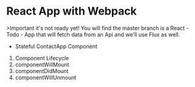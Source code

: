 <h1>React App with Webpack</h1>
  >Important it's not ready  yet!  
You will find the master branch is a React - Todo - App that will fetch data from an Api and we'll use Flux as well.

- Stateful ContactApp Component

1. Component Lifecycle
  1. componentWillMount
  2. componentDidMount
  3. componentWillUnmount
